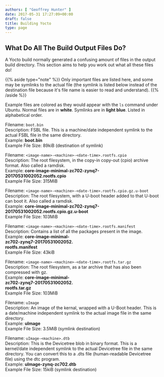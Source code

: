 ```yaml
---
authors: [ "Geoffrey Hunter" ]
date: 2017-05-31 17:27:09+00:00
draft: false
title: Building Yocto
type: page
---
```


## What Do All The Build Output Files Do?

A Yocto build normally generated a confusing amount of files in the output build directory. This section aims to help you work out what all these files do!

{{% aside type="note" %}}
Only important files are listed here, and some may be symlinks to the actual file (the symlink is listed below instead of the destination file because it's file name is easier to read and understand).
{{% /aside %}}

Example files are colored as they would appear with the `ls` command under Ubuntu. Normal files are in **white**. Symlinks are in **light blue**. Listed in alphabetical order.

Filename: `boot.bin`  
Description: FSBL file. This is a machine/date independent symlink to the actual FSBL file in the same directory.  
Example: **boot.bin**  
Example File Size: 89kiB (destination of symlink)

Filename: `<image-name>-<machine>-<date-time>.rootfs.cpio`  
Description: The root filesystem, in the copy-in copy-out (cpio) archive format. Also called a ramdisk.  
Example: **core-image-minimal-zc702-zynq7-20170531002052.rootfs.cpio**  
Example File Size: 315MiB

Filename: `<image-name>-<machine>-<date-time>.rootfs.cpio.gz.u-boot`  
Description: The root filesystem, with a U-boot header added to that U-boot can boot it. Also called a ramdisk.  
Example: **core-image-minimal-zc702-zynq7-20170531002052.rootfs.cpio.gz.u-boot**   
Example File Size: 103MiB

Filename: `<image-name>-<machine>-<date-time>.rootfs.manifest`  
Description: Contains a list of all the packages present in the image.  
Example: **core-image-minimal-  
zc702-zynq7-20170531002052.  
rootfs.manifest**   
Example File Size: 43kiB

Filename: `<image-name>-<machine>-<date-time>.rootfs.tar.gz`  
Description: The root filesystem, as a tar archive that has also been compressed with gz.  
Example: **core-image-minimal-  
zc702-zynq7-20170531002052.  
rootfs.tar.gz**   
Example File Size: 103MiB

Filename: `uImage`  
Description: An image of the kernal, wrapped with a U-Boot header. This is a date/machine independent symlink to the actual image file in the same directory.  
Example: **uImage**  
Example File Size: 3.5MiB (symlink destination)

Filename: `uImage-<machine>.dtb`  
Description: This is the Devicetree blob in binary format. This is a kernel/date independent symlink to the actual Devicetree file in the same directory. You can convert this to a .dts file (human-readable Devicetree file) using the dtc program.  
Example: **uImage-zynq-zc702.dtb**  
Example File Size: 15kiB (symlink destination)
